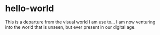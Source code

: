 # hello-world
This is a departure from the visual world I am use to... I am now venturing into the world that is unseen, but ever present in our digital age.
